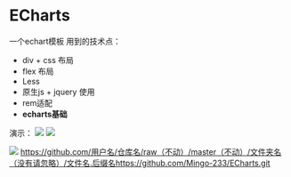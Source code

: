 # ECharts
一个echart模板
用到的技术点：
- div + css 布局
- flex 布局
- Less
- 原生js + jquery 使用
- rem适配
- **echarts基础**

演示：
![](https://p3-juejin.byteimg.com/tos-cn-i-k3u1fbpfcp/f46a981a5100457bad08ef638ffa7af9~tplv-k3u1fbpfcp-zoom-1.image)
![](https://github.com/Mingo-233/ECharts.git)

![](https://github.com/carmen-zhy/job/raw/master/image/*.png)
https://github.com/用户名/仓库名/raw（不动）/master（不动）/文件夹名（没有请忽略）/文件名.后缀名https://github.com/Mingo-233/ECharts.git
